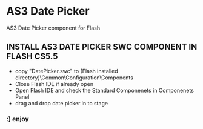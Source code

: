 AS3 Date Picker
===============

AS3 Date Picker component for Flash 

INSTALL AS3 DATE PICKER SWC COMPONENT IN FLASH CS5.5
----------------------------------------------------

* copy "DatePicker.swc" to (Flash installed directory)\Common\Configuration\Components
* Close Flash IDE if already open 
* Open Flash IDE and check the Standard Componenets in Componenets Panel
* drag and drop date picker in to stage 

### :) enjoy 
